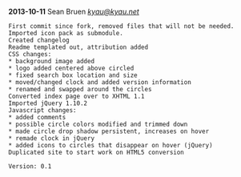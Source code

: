 **2013-10-11**  Sean Bruen  *<kyau@kyau.net>*

    First commit since fork, removed files that will not be needed.
    Imported icon pack as submodule.
    Created changelog
    Readme templated out, attribution added
    CSS changes:
    * background image added
    * logo added centered above circled
    * fixed search box location and size
    * moved/changed clock and added version information
    * renamed and swapped around the circles
    Converted index page over to XHTML 1.1
    Imported jQuery 1.10.2
    Javascript changes:
    * added comments
    * possible circle colors modified and trimmed down
    * made circle drop shadow persistent, increases on hover
    * remade clock in jQuery
    * added icons to circles that disappear on hover (jQuery)
    Duplicated site to start work on HTML5 conversion

    Version: 0.1
